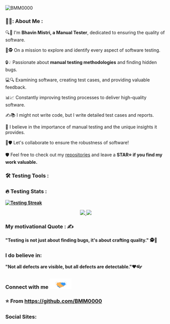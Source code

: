 <p align="left"> <img src="https://komarev.com/ghpvc/?username=BMM0000&label=Profile%20views&color=0e75b6&style=flat" alt="BMM0000" /> </p>

### 👨‍💻: About Me :

🔍🧪 I'm **Bhavin Mistri, a Manual Tester**, dedicated to ensuring the quality of software.

🚀🕵️ On a mission to explore and identify every aspect of software testing.

🔒💡 Passionate about **manual testing methodologies** and finding hidden bugs.

💻🔍 Examining software, creating test cases, and providing valuable feedback.

📊📈 Constantly improving testing processes to deliver high-quality software.

✍️📚 I might not write code, but I write detailed test cases and reports.

 🌟  I believe in the importance of manual testing and the unique insights it provides.
 
🚀🛡️ Let's collaborate to ensure the robustness of software!

🛡️ Feel free to check out my <a href="https://github.com/BMM0000?tab=repositories">repositories</a> and leave a <strong>STAR<strong>⭐️ if you find my work valuable.

### :hammer_and_wrench: Testing Tools :
<!-- Add your testing tools here -->

### :fire: Testing Stats :  
[![Testing Streak](https://streak-stats.demolab.com?user=BMM0000&theme=dark)](https://git.io/streak-stats)

<div align="center">
  <a href="https://github.com/BMM0000">
    <img height="180em" src="https://github-readme-stats-eight-theta.vercel.app/api?username=BMM0000&cache_seconds=7200&layout=compact&title_color=ffab91&text_color=80cbc4&bg_color=263238&border_radius=10" />
    <img height="180em" src="https://github-readme-stats-eight-theta.vercel.app/api/top-langs/?username=BMM0000&langs_count=10&layout=compact&hide=html,css,powershell,jupyter%20notebook&title_color=ffab91&text_color=80cbc4&bg_color=263238&border_radius=10" />
  </a>
</div>

### **My motivational Quote** : ✍️

"Testing is not just about finding bugs, it's about crafting quality." 🕵️🌟

### I do believe in:
"Not all defects are visible, but all defects are detectable."❤️👓

### Connect with me <img src="https://github.com/SatYu26/SatYu26/blob/master/Assets/Handshake.gif" height="32px">

### ⭐️ From https://github.com/BMM0000

### Social Sites: 
<!-- Add your social links here -->
